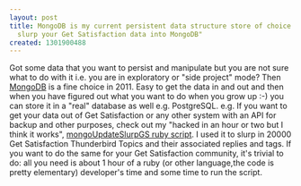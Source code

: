 ```yaml
---
layout: post
title: MongoDB is my current persistent data structure store of choice aka "how to
  slurp your Get Satisfaction data into MongoDB"
created: 1301900488
---
```

<p>Got some data that you want to persist and manipulate but you are not sure what to do with it i.e. you are in exploratory or "side project" mode? Then <a href="http://www.mongodb.org/">MongoDB</a> is a fine choice in 2011. Easy to get the data in and out and then when you have figured out what you want to do when you grow up :-) you can store it in a "real" database as well e.g. PostgreSQL. e.g. If you want to get your data out of Get Satisfaction or any other system with an API for backup and other purposes, check out my "hacked in an hour or two but I think it works", <a href="https://github.com/rtanglao/momogs/blob/master/mongoUpdateSlurpGS.rb">mongoUpdateSlurpGS ruby script</a>. I used it to slurp in 20000 Get Satisfaction Thunderbird Topics and their associated replies and tags. If you want to do the same for your Get Satisfaction community, it's trivial to do: all you need is about 1 hour of a ruby (or other language,the code is pretty elementary) developer's time and some time to run the script.</p>
